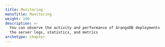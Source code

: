 ```yaml
---
title: Monitoring
menuTitle: Monitoring
weight: 100
description: >-
  You can observe the activity and performance of ArangoDB deployments using
  the server logs, statistics, and metrics
archetype: chapter
---
```

